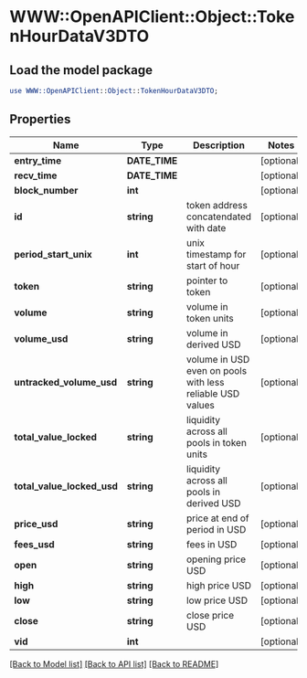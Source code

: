 # WWW::OpenAPIClient::Object::TokenHourDataV3DTO

## Load the model package
```perl
use WWW::OpenAPIClient::Object::TokenHourDataV3DTO;
```

## Properties
Name | Type | Description | Notes
------------ | ------------- | ------------- | -------------
**entry_time** | **DATE_TIME** |  | [optional] 
**recv_time** | **DATE_TIME** |  | [optional] 
**block_number** | **int** |  | [optional] 
**id** | **string** | token address concatendated with date | [optional] 
**period_start_unix** | **int** | unix timestamp for start of hour | [optional] 
**token** | **string** | pointer to token | [optional] 
**volume** | **string** | volume in token units | [optional] 
**volume_usd** | **string** | volume in derived USD | [optional] 
**untracked_volume_usd** | **string** | volume in USD even on pools with less reliable USD values | [optional] 
**total_value_locked** | **string** | liquidity across all pools in token units | [optional] 
**total_value_locked_usd** | **string** | liquidity across all pools in derived USD | [optional] 
**price_usd** | **string** | price at end of period in USD | [optional] 
**fees_usd** | **string** | fees in USD | [optional] 
**open** | **string** | opening price USD | [optional] 
**high** | **string** | high price USD | [optional] 
**low** | **string** | low price USD | [optional] 
**close** | **string** | close price USD | [optional] 
**vid** | **int** |  | [optional] 

[[Back to Model list]](../README.md#documentation-for-models) [[Back to API list]](../README.md#documentation-for-api-endpoints) [[Back to README]](../README.md)


